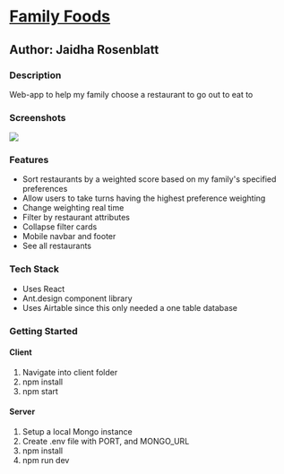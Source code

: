 # [Family Foods](https://family-foods.netlify.app)

## Author: Jaidha Rosenblatt

### Description

Web-app to help my family choose a restaurant to go out to eat to

### Screenshots

![](https://i.imgur.com/EuYpfKF.png)

### Features

- Sort restaurants by a weighted score based on my family's specified preferences
- Allow users to take turns having the highest preference weighting
- Change weighting real time
- Filter by restaurant attributes
- Collapse filter cards
- Mobile navbar and footer
- See all restaurants

### Tech Stack

- Uses React
- Ant.design component library
- Uses Airtable since this only needed a one table database

### Getting Started

#### Client

1. Navigate into client folder
2. npm install
3. npm start

#### Server

1. Setup a local Mongo instance
2. Create .env file with PORT, and MONGO_URL
3. npm install
4. npm run dev
